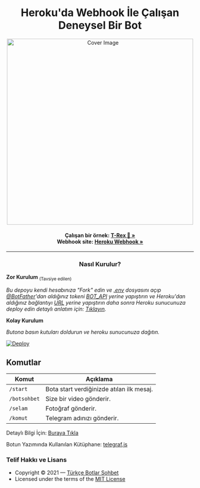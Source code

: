 <h1 align="center">Heroku'da Webhook İle Çalışan Deneysel Bir Bot</h1>
<p align="center">
  <a href="https://github.com/Turkce-Botlar-Sohbet/Telegram_Bot">
    <img src="https://socialify.git.ci/Turkce-Botlar-Sohbet/Telegram_Bot/image?description=1&font=Bitter&forks=1&issues=1&logo=https%3A%2F%2Favatars.githubusercontent.com%2Fu%2F71149025%3Fs%3D200%26v%3D4&pattern=Circuit%20Board&pulls=1&stargazers=1&theme=Light" alt="Cover Image" width="500">
  </a>
  <p align="center">
<h4 align="center">
Çalışan bir örnek: <a href="https://t.me/tiranozorbot"><strong>T-Rex 🦖 »</strong></a>
<br /> 
Webhook site: <a href="https://deneyselbot.herokuapp.com/"><strong>Heroku Webhook »</strong></a>
</h4>

<hr>

<h3 align="center">Nasıl Kurulur?</h3>

**Zor Kurulum** <sub>(Tavsiye edilen)</sup>

_Bu depoyu kendi hesabınıza "Fork" edin ve [.env](./.env) dosyasını açıp [@BotFather](https://t.me/botfather)'dan aldığınız tokeni [BOT_API](./.env) yerine yapıştırın ve Heroku'dan aldığınız bağlantıyı [URL](./.env) yerine yapıştırın daha sonra Heroku sunucunuza deploy edin detaylı anlatım için: [Tıklayın](https://telegra.ph/KENDİ-TELEGRAM-BOTUNUZU-YAPIN-09-11)._

**Kolay Kurulum**

_Butona basın kutuları doldurun ve heroku sunucunuza dağıtın._

[![Deploy](https://www.herokucdn.com/deploy/button.svg)](https://heroku.com/deploy)

## Komutlar
Komut                   | Açıklama
----------------------- | ----------------------------------------    
`/start`                | Bota start verdiğinizde atılan ilk mesaj.
`/botsohbet`            | Size bir video gönderir.
`/selam`                | Fotoğraf gönderir.     
`/komut`                | Telegram adınızı gönderir.   

Detaylı Bilgi İçin: [Buraya Tıkla](https://telegra.ph/KENDİ-TELEGRAM-BOTUNUZU-YAPIN-09-11)

Botun Yazımında Kullanılan Kütüphane: [telegraf.js](https://telegraf.js.org)

### Telif Hakkı ve Lisans
- Copyright &copy; 2021 &mdash; [Türkçe Botlar Sohbet](https://t.me/botsohbet)
- Licensed under the terms of the [MIT License](./LICENSE)
